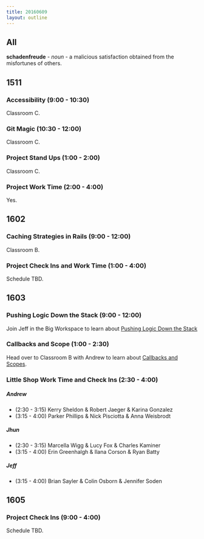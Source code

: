 ```yaml
---
title: 20160609
layout: outline
---
```


## All

**schadenfreude** - _noun_ - a malicious satisfaction obtained from the
misfortunes of others.


## 1511

### Accessibility (9:00 - 10:30)

Classroom C.

### Git Magic (10:30 - 12:00)

Classroom C.

### Project Stand Ups (1:00 - 2:00)

Classroom C.

### Project Work Time (2:00 - 4:00)

Yes.


## 1602

### Caching Strategies in Rails (9:00 - 12:00)

Classroom B.

### Project Check Ins and Work Time (1:00 - 4:00)

Schedule TBD.


## 1603

### Pushing Logic Down the Stack (9:00 - 12:00)

Join Jeff in the Big Workspace to learn about [Pushing Logic Down the Stack](https://github.com/turingschool/lesson_plans/blob/master/ruby_02-web_applications_with_ruby/pushing_logic_down_the_stack.markdown)

### Callbacks and Scope (1:00 - 2:30)

Head over to Classroom B with Andrew to learn about [Callbacks and Scopes](https://github.com/turingschool-examples/turing-scholarbot).

### Little Shop Work Time and Check Ins (2:30 - 4:00)

##### Andrew

  * (2:30 - 3:15) Kerry Sheldon & Robert Jaeger & Karina Gonzalez
  * (3:15 - 4:00) Parker Phillips & Nick Pisciotta & Anna Weisbrodt

##### Jhun

  * (2:30 - 3:15) Marcella Wigg & Lucy Fox & Charles Kaminer
  * (3:15 - 4:00) Erin Greenhalgh & Ilana Corson & Ryan Batty

##### Jeff

  * (3:15 - 4:00) Brian Sayler & Colin Osborn & Jennifer Soden


## 1605

### Project Check Ins (9:00 - 4:00)

Schedule TBD.
